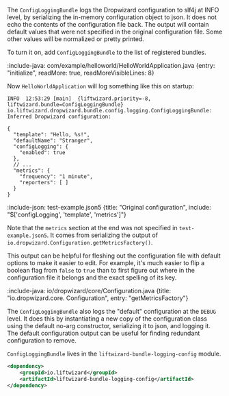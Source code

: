 The `ConfigLoggingBundle` logs the Dropwizard configuration to slf4j at INFO level, by serializing the in-memory configuration object to json. It does not echo the contents of the configuration file back. The output will contain default values that were not specified in the original configuration file. Some other values will be normalized or pretty printed.

To turn it on, add `ConfigLoggingBundle` to the list of registered bundles.

:include-java: com/example/helloworld/HelloWorldApplication.java {entry: "initialize", readMore: true, readMoreVisibleLines: 8}

Now `HelloWorldApplication` will log something like this on startup:

```
INFO  12:53:29 [main]  {liftwizard.priority=-8, liftwizard.bundle=ConfigLoggingBundle} io.liftwizard.dropwizard.bundle.config.logging.ConfigLoggingBundle: Inferred Dropwizard configuration:

```
```json5 {title: "Output configuration"}
{
  "template": "Hello, %s!",
  "defaultName": "Stranger",
  "configLogging": {
    "enabled": true
  },
  // ...
  "metrics": {
    "frequency": "1 minute",
    "reporters": [ ]
  }
}
```

:include-json: test-example.json5 {title: "Original configuration", include: "$['configLogging', 'template', 'metrics']"}

Note that the `metrics` section at the end was not specified in `test-example.json5`. It comes from serializing the output of `io.dropwizard.Configuration.getMetricsFactory()`.

This output can be helpful for fleshing out the configuration file with default options to make it easier to edit. For example, it's much easier to flip a boolean flag from `false` to `true` than to first figure out where in the configuration file it belongs and the exact spelling of its key.

:include-java: io/dropwizard/core/Configuration.java {title: "io.dropwizard.core.
Configuration", entry: "getMetricsFactory"}

The `ConfigLoggingBundle` also logs the "default" configuration at the `DEBUG` level. It does this by instantiating a new copy of the configuration class using the default no-arg constructor, serializing it to json, and logging it. The default configuration output can be useful for finding redundant configuration to remove.

`ConfigLoggingBundle` lives in the `liftwizard-bundle-logging-config` module.

```xml
<dependency>
    <groupId>io.liftwizard</groupId>
    <artifactId>liftwizard-bundle-logging-config</artifactId>
</dependency>
```
